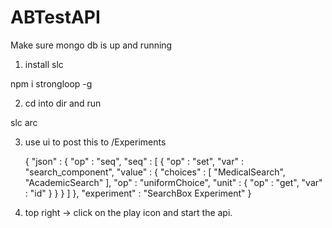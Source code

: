 # ABTestAPI
Make sure mongo db is up and running

1. install slc

npm i strongloop -g

2. cd into dir and run 

slc arc

3. use ui to post this to /Experiments

    {
        "json" : {
            "op" : "seq",
            "seq" : [ 
                {
                    "op" : "set",
                    "var" : "search_component",
                    "value" : {
                        "choices" : [ 
                            "MedicalSearch", 
                            "AcademicSearch"
                        ],
                        "op" : "uniformChoice",
                        "unit" : {
                            "op" : "get",
                            "var" : "id"
                        }
                    }
                }
            ]
        },
        "experiment" : "SearchBox Experiment"
    }

4. top right -> click on the play icon and start the api.
